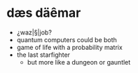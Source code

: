 # dæs däêmar
* ¿waz|§|job?
* quantum computers could be both
* game of life with a probability matrix
* the last starfighter
  * but more like a dungeon or gauntlet
    
